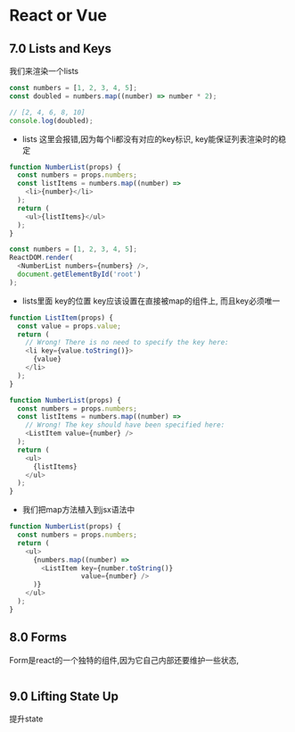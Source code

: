 
# React or Vue


## 7.0 Lists and Keys
我们来渲染一个lists
```js
const numbers = [1, 2, 3, 4, 5];
const doubled = numbers.map((number) => number * 2);

// [2, 4, 6, 8, 10]
console.log(doubled);
```

- lists
这里会报错,因为每个li都没有对应的key标识, key能保证列表渲染时的稳定
```js
function NumberList(props) {
  const numbers = props.numbers;
  const listItems = numbers.map((number) =>
    <li>{number}</li>
  );
  return (
    <ul>{listItems}</ul>
  );
}

const numbers = [1, 2, 3, 4, 5];
ReactDOM.render(
  <NumberList numbers={numbers} />,
  document.getElementById('root')
);
```

- lists里面 key的位置
key应该设置在直接被map的组件上, 而且key必须唯一
```js
function ListItem(props) {
  const value = props.value;
  return (
    // Wrong! There is no need to specify the key here:
    <li key={value.toString()}>
      {value}
    </li>
  );
}

function NumberList(props) {
  const numbers = props.numbers;
  const listItems = numbers.map((number) =>
    // Wrong! The key should have been specified here:
    <ListItem value={number} />
  );
  return (
    <ul>
      {listItems}
    </ul>
  );
}
```

- 我们把map方法植入到jsx语法中
```js
function NumberList(props) {
  const numbers = props.numbers;
  return (
    <ul>
      {numbers.map((number) =>
        <ListItem key={number.toString()}
                  value={number} />
      )}
    </ul>
  );
}
```



## 8.0 Forms
Form是react的一个独特的组件,因为它自己内部还要维护一些状态,
```js

```

## 9.0 Lifting State Up
提升state
